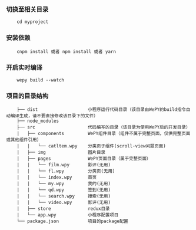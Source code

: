 ### 切换至相关目录
		cd myproject
### 安装依赖
		cnpm install 或者 npm install 或者 yarn
### 开启实时编译
		wepy build --watch
### 项目的目录结构

		├── dist                   小程序运行代码目录（该目录由WePY的build指令自动编译生成，请不要直接修改该目录下的文件）
		├── node_modules           
		├── src                    代码编写的目录（该目录为使用WePY后的开发目录）
		|   ├── components         WePY组件目录（组件不属于完整页面，仅供完整页面或其他组件引用）
		|   |   └── catltem.wpy    分类页子组件(scroll-view问题页面)
		|   ├── img                图片目录
		|   ├── pages              WePY页面目录（属于完整页面）
		|   |   └── film.wpy	   影评(无用)
		|   |   └── fl.wpy	   	   分类页(无用)
		|   |   └── index.wpy	   首页
		|   |   └── my.wpy	   	   我的(无用)
		|   |   └── qd.wpy	   	   签到(无用)
		|   |   └── search.wpy	   搜索(无用)
		|   |   └── video.wpy	   影评(无用)
		|   ├── store              redux目录
		|   └── app.wpy            小程序配置项目
		└── package.json           项目的package配置